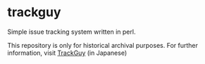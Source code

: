 # trackguy

Simple issue tracking system written in perl.

This repository is only for historical archival purposes.
For further information, visit [TrackGuy](https://trackguy.mrmt.net/) (in Japanese)
